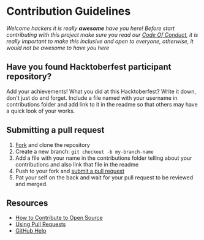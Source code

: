 # Contribution Guidelines

_Welcome hackers it is really **awesome** have you here! Before start contributing with this project make sure you read our [Code Of Conduct](https://github.com/Alok5102R/whichcar/blob/main/CODE_OF_CONDUCT.md), it is really important to make this inclusive and open to everyone, otherwise, it would not be awesome to have you here_

## Have you found Hacktoberfest participant repository?

Add your achievements! What you did at this Hacktoberfest? Write it down, don't just do and forget. Include a file named with your username in contributions folder and add link to it in the readme so that others may have a quick look of your works.

## Submitting a pull request

1. [Fork](https://github.com/Alok5102R/whichcar/fork) and clone the repository
2. Create a new branch: `git checkout -b my-branch-name`
3. Add a file with your name in the contributions folder telling about your contributions and also link that file in the readme
5. Push to your fork and [submit a pull request](https://github.com/Alok5102R/whichcar/compare)
6. Pat your self on the back and wait for your pull request to be reviewed and merged.

## Resources

- [How to Contribute to Open Source](https://opensource.guide/how-to-contribute/)
- [Using Pull Requests](https://help.github.com/articles/about-pull-requests/)
- [GitHub Help](https://help.github.com)